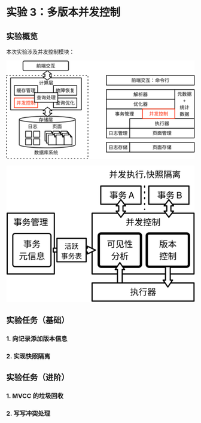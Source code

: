 # 实验 3：多版本并发控制

## 实验概览

本次实验涉及并发控制模块：

![](./pics/lab3-overview.svg)

![](./pics/lab3-details.svg)

## 实验任务（基础）

### 1. 向记录添加版本信息

### 2. 实现快照隔离

## 实验任务（进阶）

### 1. MVCC 的垃圾回收

### 2. 写写冲突处理
